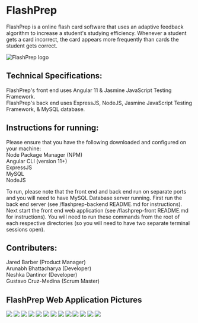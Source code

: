 # FlashPrep


FlashPrep is a online flash card software that uses an adaptive feedback algorithm to increase a student's studying efficiency. 
Whenever a student gets a card incorrect, the card appears more frequently than cards the student gets correct.

![FlashPrep logo](img/flashprep_logo_trans.png)

## Technical Specifications:
FlashPrep's front end uses Angular 11 & Jasmine JavaScript Testing Framework. \
FlashPrep's back end uses ExpressJS, NodeJS, Jasmine JavaScript Testing Framework, & MySQL database.


## Instructions for running:
Please ensure that you have the following downloaded and configured on your machine: \
Node Package Manager (NPM)\
Angular CLI (version 11+) \
ExpressJS \
MySQL \
NodeJS

To run, please note that the front end and back end run on separate ports and you will need to have MySQL Database server running. First run the back end server (see /flashprep-backend README.md for instructions). Next start the front end web application (see /flashprep-front README.md for instructions). You will need to run these commands from the root of each respective directories (so you will need to have two separate terminal sessions open).





## Contributers:
Jared Barber (Product Manager) \
Arunabh Bhattacharya (Developer) \
Neshka Dantinor (Developer) \
Gustavo Cruz-Medina (Scrum Master) 

## FlashPrep Web Application Pictures

![](img/adaptive_feedback_study_mode.png)
![](img/create_add_new_card_to_deck.png)
![](img/create_deck_upload_csv.png)
![](img/dashboard.png)
![](img/delete_deck_dialogue.png)
![](img/edit_deck_page.png)
![](img/edit_update_card.png)
![](img/home.png)
![](img/login.png)
![](img/regular_study_mode.png)
![](img/sign_up.png)
![](img/study_mode_option_with_dashboard.png)
![](img/study_mode_options_dialogue.png)

